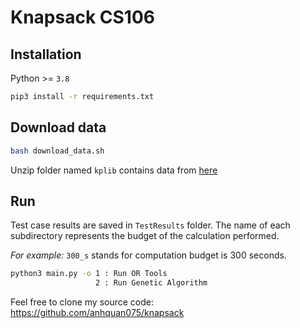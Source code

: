# Knapsack CS106

## Installation
Python >= ```3.8```
```bash
pip3 install -r requirements.txt
```

## Download data
```bash
bash download_data.sh
```

Unzip folder named ```kplib``` contains data from [here](https://github.com/likr/kplib)

## Run
Test case results are saved in ```TestResults``` folder. The name of each subdirectory represents the budget of the calculation performed. 

*For example:* ```300_s``` stands for computation budget is 300 seconds.


```bash
python3 main.py -o 1 : Run OR Tools 
                   2 : Run Genetic Algorithm
```

Feel free to clone my source code: https://github.com/anhquan075/knapsack